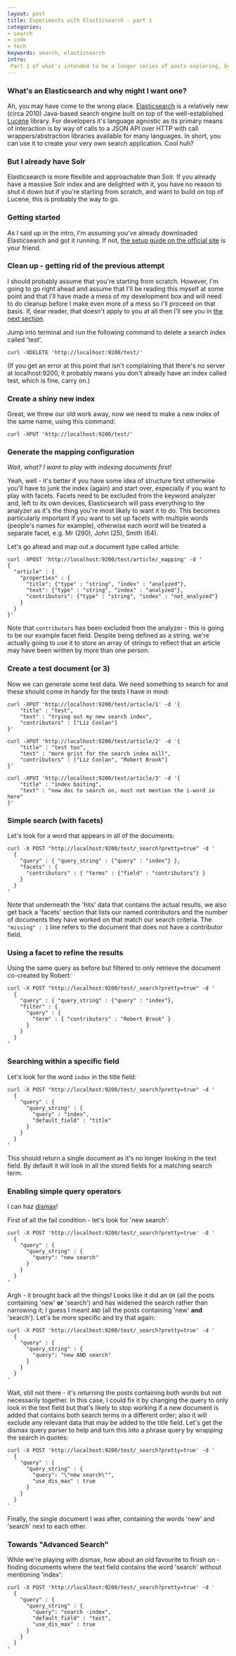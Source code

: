 ```yaml
---
layout: post
title: Experiments with Elasticsearch - part 1
categories:
- search
- code
- tech
keywords: search, elasticsearch
intro:
 Part 1 of what's intended to be a longer series of posts exploring, by way of example, the features of Elasticsearch. All code below assumes that Elasticsearch is running locally using the default settings.
---
```


### What's an Elasticsearch and why might I want one?

Ah, you may have come to the wrong place. [Elasticsearch](http://www.elasticsearch.org/overview/) is a relatively new (circa 2010) Java-based search engine built on top of the well-established [Lucene](http://lucene.apache.org/) library. For developers it's language agnostic as its primary means of interaction is by way of calls to a JSON API over HTTP with call wrappers/abstraction libraries available for many languages. In short, you can use it to create your very own search application. Cool huh?

### But I already have Solr

Elasticsearch is more flexible and approachable than Solr. If you already have a massive Solr index and are delighted with it, you have no reason to shut it down but if you're starting from scratch, and want to build on top of Lucene, this is probably the way to go.

### Getting started

As I said up in the intro, I'm assuming you've already downloaded Elasticsearch and got it running. If not, [the setup guide on the official site](http://www.elasticsearch.org/guide/reference/setup/) is your friend.

### Clean up - getting rid of the previous attempt

I should probably assume that you're starting from scratch. However, I'm going to go right ahead and assume that I'll be reading this myself at some point and that I'll have made a mess of my development box and will need to do cleanup before I make even more of a mess so I'll proceed on that basis. If, dear reader, that doesn't apply to you at all then I'll see you in [the next section](#create_a_shiny_new_index).

Jump into terminal and run the following command to delete a search index called 'test'.

    curl -XDELETE 'http://localhost:9200/test/'

(If you get an error at this point that isn't complaining that there's no server at localhost:9200, it probably means you don't already have an index called test, which is fine, carry on.)

### Create a shiny new index

Great, we threw our old work away, now we need to make a new index of the same name, using this command:

    curl -XPUT 'http://localhost:9200/test/'

### Generate the mapping configuration

_Wait, what? I want to play with indexing documents first!_

Yeah, well - it's better if you have some idea of structure first otherwise you'll have to junk the index (again) and start over, especially if you want to play with facets. Facets need to be excluded from the keyword analyzer and, left to its own devices, Elasticsearch will pass everything to the analyzer as it's the thing you're most likely to want it to do. This becomes particularly important if you want to set up facets with multiple words (people's names for example), otherwise each word will be treated a separate facet, e.g. Mr (290), John (25), Smith (64).

Let's go ahead and map out a document type called article:

    curl -XPOST 'http://localhost:9200/test/article/_mapping' -d '
    {
      "article" : {
        "properties" : {
          "title": {"type" : "string", "index" : "analyzed"},
          "text": {"type" : "string", "index" : "analyzed"},
          "contributors": {"type" : "string", "index" : "not_analyzed"}
        }
      }
    }'

Note that `contributors` has been excluded from the analyzer - this is going to be our example facet field. Despite being defined as a string, we're actually going to use it to store an array of strings to reflect that an article may have been written by more than one person.

### Create a test document (or 3)

Now we can generate some test data. We need something to search for and these should come in handy for the tests I have in mind:

    curl -XPUT 'http://localhost:9200/test/article/1' -d '{
        "title" : "test",
        "text" : "trying out my new search index",
        "contributors" : ["Liz Conlan"]
    }'

    curl -XPUT 'http://localhost:9200/test/article/2' -d '{
        "title" : "test too",
        "text" : "more grist for the search index mill",
        "contributors" : ["Liz Conlan", "Robert Brook"]
    }'

    curl -XPUT 'http://localhost:9200/test/article/3' -d '{
        "title" : "index baiting",
        "text" : "new doc to search on, must not mention the i-word in here"
    }'

### Simple search (with facets)

Let's look for a word that appears in all of the documents:

    curl -X POST "http://localhost:9200/test/_search?pretty=true" -d '
      {
        "query" : { "query_string" : {"query" : "index"} },
        "facets" : {
          "contributors" : { "terms" : {"field" : "contributors"} }
        }
      }
    '

Note that underneath the 'hits' data that contains the actual results, we also get back a 'facets' section that lists our named contributors and the number of documents they have worked on that match our search criteria. The `"missing" : 1` line refers to the document that does not have a contributor field.

### Using a facet to refine the results

Using the same query as before but filtered to only retrieve the document co-created by Robert:

    curl -X POST "http://localhost:9200/test/_search?pretty=true" -d '
      {
        "query" : { "query_string" : {"query" : "index"},
        "filter" : {
          "query" : {
            "term" : { "contributors" : "Robert Brook" }
          }
        }
      }
    '

### Searching within a specific field

Let's look for the word `index` in the title field:

    curl -X POST "http://localhost:9200/test/_search?pretty=true" -d '
      {
        "query" : {
          "query_string" : {
            "query" : "index",
            "default_field" : "title"
          }
        }
      }
    '

This should return a single document as it's no longer looking in the text field. By default it will look in all the stored fields for a matching search term.

### Enabling simple query operators

I can haz [dismax](http://searchhub.org/2010/05/23/whats-a-dismax/)!

First of all the fail condition - let's look for 'new search':

    curl -X POST 'http://localhost:9200/test/_search?pretty=true' -d '
      {
        "query" : {
          "query_string" : {
            "query": "new search"
          }
        }
      }
    '

Argh - it brought back all the things! Looks like it did an `OR` (all the posts containing 'new' **or** 'search') and has widened the search rather than narrowing it; I guess I meant `AND` (all the posts containing 'new' **and** 'search'). Let's be more specific and try that again:

    curl -X POST 'http://localhost:9200/test/_search?pretty=true' -d '
      {
        "query" : {
          "query_string" : {
            "query": "new AND search"
          }
        }
      }
    '

Wait, still not there - it's returning the posts containing both words but not necessarily together. In this case, I could fix it by changing the query to only look in the text field but that's likely to stop working if a new document is added that contains both search terms in a different order; also it will exclude any relevant data that may be added to the title field. Let's get the dismax query parser to help and turn this into a phrase query by wrapping the search in quotes:

    curl -X POST 'http://localhost:9200/test/_search?pretty=true' -d '
      {
        "query" : {
          "query_string" : {
            "query": "\"new search\"",
            "use_dis_max" : true
          }
        }
      }
    '

Finally, the single document I was after, containing the words 'new' and 'search' next to each other.

### Towards "Advanced Search"

While we're playing with dismax, how about an old favourite to finish on - finding documents where the text field contains the word 'search' without mentioning 'index':

    curl -X POST 'http://localhost:9200/test/_search?pretty=true' -d '
      {
        "query" : {
          "query_string" : {
            "query": "search -index",
            "default_field" : "text",
            "use_dis_max" : true
          }
        }
      }
    '
